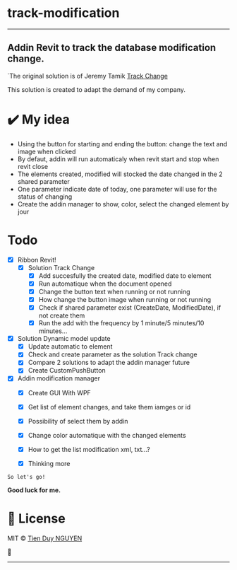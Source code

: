# **track-modification**
---

## Addin Revit to track the database modification change. 
`The original solution is of Jeremy Tamik
[Track Change](https://github.com/jeremytammik/TrackChanges)

This solution is created to adapt the demand of my company.

<a name="My idea"></a>

# :heavy_check_mark: My idea

  - Using the button for starting and ending the button: change the text and image when clicked
  - By defaut, addin will run automaticaly when revit start and stop when revit close
  - The elements created, modified will stocked the date changed in the 2 shared parameter
  - One parameter indicate date of today, one parameter will use for the status of changing
  - Create the addin manager to show, color, select the changed element by jour

<a name="installation"></a>

# Todo
- [x] Ribbon Revit!
  - [x] Solution Track Change
    - [x] Add succesfully the created date, modified date to element
    - [x] Run automatique when the document opened
    - [x] Change the button text when running or not running
    - [x] How change the button image when running or not running
    - [x] Check if shared parameter exist (CreateDate, ModifiedDate), if not create them
    - [x] Run the add with the frequency by 1 minute/5 minutes/10 minutes...
- [x] Solution Dynamic model update
    - [x] Update automatic to element
    - [x] Check and create parameter as the solution Track change
    - [x] Compare 2 solutions to adapt the addin manager future
    - [x] Create CustomPushButton
- [x] Addin modification manager
    - [x] Create GUI With WPF
    - [x] Get list of element changes, and take them iamges or id
    - [x] Possibility of select them by addin
    - [x] Change color automatique with the changed elements
    - [x] How to get the list modification xml, txt...?
    - [x] Thinking more
    








```So let's go!``` 

**Good luck for me.**




<a name="license"></a>

# :scroll: License

MIT © [Tien Duy NGUYEN](https://https://github.com/TienDuyNGUYEN)

:baby_chick:

---
